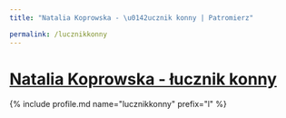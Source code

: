 ```yaml
---
title: "Natalia Koprowska - \u0142ucznik konny | Patromierz"

permalink: /lucznikkonny
---
```


# [Natalia Koprowska - łucznik konny](https://patronite.pl/lucznikkonny)

{% include profile.md name="lucznikkonny" prefix="l" %}
